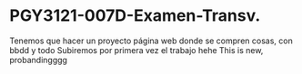 # PGY3121-007D-Examen-Transv.

Tenemos que hacer un proyecto página web donde se compren cosas, con bbdd y todo
Subiremos por primera vez el trabajo hehe
This is new, probandingggg
